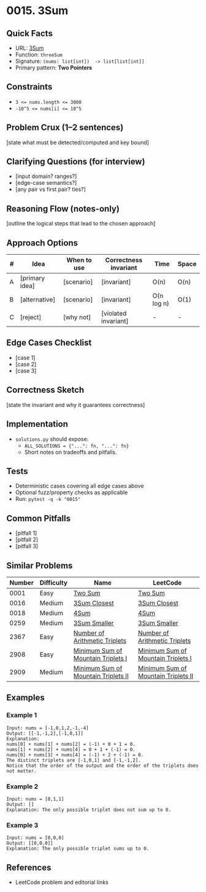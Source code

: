 # 0015. 3Sum

## Quick Facts

- URL: [3Sum](https://leetcode.com/problems/3sum/)
- Function: `threeSum`
- Signature: `(nums: list[int])  -> list[list[int]]`
- Primary pattern: **Two Pointers**

## Constraints

- `3 <= nums.length <= 3000`
- `-10^5 <= nums[i] <= 10^5`

## Problem Crux (1–2 sentences)

[state what must be detected/computed and key bound]

## Clarifying Questions (for interview)

- [input domain? ranges?]
- [edge-case semantics?]
- [any pair vs first pair? ties?]

## Reasoning Flow (notes-only)

[outline the logical steps that lead to the chosen approach]

## Approach Options

| # | Idea | When to use | Correctness invariant | Time | Space |
|---|------|-------------|-----------------------|------|-------|
| A | [primary idea] | [scenario] | [invariant] | O(n) | O(n) |
| B | [alternative] | [scenario] | [invariant] | O(n log n) | O(1) |
| C | [reject] | [why not] | [violated invariant] | - | - |

## Edge Cases Checklist

- [case 1]
- [case 2]
- [case 3]

## Correctness Sketch

[state the invariant and why it guarantees correctness]

## Implementation

- `solutions.py` should expose:
  - `ALL_SOLUTIONS = {"...": fn, "...": fn}`
  - Short notes on tradeoffs and pitfalls.

## Tests

- Deterministic cases covering all edge cases above
- Optional fuzz/property checks as applicable
- Run: `pytest -q -k "0015"`

## Common Pitfalls

- [pitfall 1]
- [pitfall 2]
- [pitfall 3]

## Similar Problems

| Number | Difficulty | Name | LeetCode |
|---|---|---|---|
| 0001 | Easy | [Two Sum](../0001-two-sum/readme.md) | [Two Sum](https://leetcode.com/problems/two-sum/) |
| 0016 | Medium | [3Sum Closest](../0016-3sum-closest/readme.md) | [3Sum Closest](https://leetcode.com/problems/3sum-closest/) |
| 0018 | Medium | [4Sum](../0018-4sum/readme.md) | [4Sum](https://leetcode.com/problems/4sum/) |
| 0259 | Medium | [3Sum Smaller](../0259-3sum-smaller/readme.md) | [3Sum Smaller](https://leetcode.com/problems/3sum-smaller/) |
| 2367 | Easy | [Number of Arithmetic Triplets](../2367-number-of-arithmetic-triplets/readme.md) | [Number of Arithmetic Triplets](https://leetcode.com/problems/number-of-arithmetic-triplets/) |
| 2908 | Easy | [Minimum Sum of Mountain Triplets I](../2908-minimum-sum-of-mountain-triplets-i/readme.md) | [Minimum Sum of Mountain Triplets I](https://leetcode.com/problems/minimum-sum-of-mountain-triplets-i/) |
| 2909 | Medium | [Minimum Sum of Mountain Triplets II](../2909-minimum-sum-of-mountain-triplets-ii/readme.md) | [Minimum Sum of Mountain Triplets II](https://leetcode.com/problems/minimum-sum-of-mountain-triplets-ii/) |

## Examples

### Example 1

```text
Input: nums = [-1,0,1,2,-1,-4]
Output: [[-1,-1,2],[-1,0,1]]
Explanation: 
nums[0] + nums[1] + nums[2] = (-1) + 0 + 1 = 0.
nums[1] + nums[2] + nums[4] = 0 + 1 + (-1) = 0.
nums[0] + nums[3] + nums[4] = (-1) + 2 + (-1) = 0.
The distinct triplets are [-1,0,1] and [-1,-1,2].
Notice that the order of the output and the order of the triplets does not matter.
```

### Example 2

```text
Input: nums = [0,1,1]
Output: []
Explanation: The only possible triplet does not sum up to 0.
```

### Example 3

```text
Input: nums = [0,0,0]
Output: [[0,0,0]]
Explanation: The only possible triplet sums up to 0.
```

## References

- LeetCode problem and editorial links
